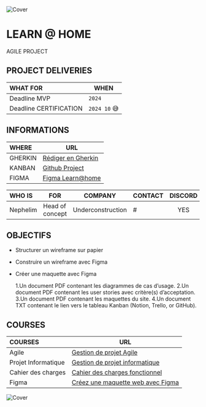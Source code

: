 ![Cover](https://kpkfzczpavanzocxzyta.supabase.co/storage/v1/object/public/oc-react/readme-header-oc-react-10.png)

<!-- ∵ ƸӜƷ ∴∵ ƸӜƷ ∴∵ ƸӜƷ ∴∵ ƸӜƷ ∴∵ ƸӜƷ ∴∵ ƸӜƷ ∴∵ ƸӜƷ ∴∵ ƸӜƷ ∴∵ ƸӜƷ ∴∵ ƸӜƷ ∴∵ ƸӜƷ ∴∵ ƸӜƷ ∴ -->

# LEARN @ HOME

AGILE PROJECT

## PROJECT DELIVERIES

| WHAT FOR               | WHEN         |
| :--------------------- | ------------ |
| Deadline MVP           | `2024`       |
| Deadline CERTIFICATION | `2024 10` 😅 |

## INFORMATIONS

| WHERE   | URL                                                                                        |
| :------ | ------------------------------------------------------------------------------------------ |
| GHERKIN | [Rédiger en Gherkin](https://www.wefiit.com/blog/rediger-en-gherkin)                       |
| KANBAN  | [Github Project](https://github.com/users/nephcode/projects/4/views/1)                     |
| FIGMA   | [Figma Learn@home](https://www.figma.com/design/sfAvb60yDeaE9D6JczvnrN/oc-10-Learn%40home) |

| WHO IS   | FOR             |      COMPANY      | CONTACT | DISCORD |
| :------- | --------------- | :---------------: | ------- | :-----: |
| Nephelim | Head of concept | Underconstruction | #       |   YES   |

## OBJECTIFS

- Structurer un wireframe sur papier
- Construire un wireframe avec Figma
- Créer une maquette avec Figma

  1.Un document PDF contenant les diagrammes de cas d’usage.
  2.Un document PDF contenant les user stories avec critère(s) d’acceptation.
  3.Un document PDF contenant les maquettes du site.
  4.Un document TXT contenant le lien vers le tableau Kanban (Notion, Trello, or GitHub).

## COURSES

| COURSES             | URL                                                                                                                        |
| :------------------ | -------------------------------------------------------------------------------------------------------------------------- |
| Agile               | [Gestion de projet Agile](https://openclassrooms.com/fr/courses/4507926-initiez-vous-a-la-gestion-de-projet-agile)         |
| Projet Informatique | [Gestion de projet informatique](https://openclassrooms.com/fr/courses/4192086-gerez-votre-projet-informatique-facilement) |
| Cahier des charges  | [Cahier des charges fonctionnel](https://openclassrooms.com/fr/courses/6739646-realisez-un-cahier-des-charges-fonctionnel) |
| Figma               | [Créez une maquette web avec Figma](https://openclassrooms.com/fr/courses/7342806-creez-une-maquette-web-avec-figma)       |

![Cover](https://kpkfzczpavanzocxzyta.supabase.co/storage/v1/object/public/oc-react/readme-footer-oc-react-10.png)
